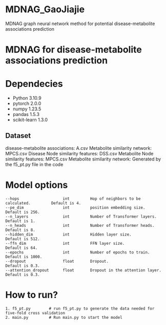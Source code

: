 # MDNAG_GaoJiajie
MDNAG graph neural network method for potential disease-metabolite associations prediction

# MDNAG for disease-metabolite associations prediction

# Dependecies
- Python 3.10.9
- pytorch 2.0.0
- numpy 1.23.5
- pandas 1.5.3
- scikit-learn 1.3.0


## Dataset
disease-metabolite associations: A.csv
Metabolite similarity network: MPCS.csv
Disease Node similarity features: DSS.csv
Metabolite Node similarity features: MPCS.csv
Metabolite similarity network: Generated by the f5_pt.py file in the code

# Model options
```
--hops                   int         Hop of neighbors to be calculated.         Default is 4.
--pe_dim                 int         position embedding size.                   Default is 256.
--n_layers               int         Number of Transformer layers.              Default is 1.
--n_heads                int         Number of Transformer heads.               Default is 8.
--hidden_dim             int         Hidden layer size.                         Default is 512.
--ffn_dim                int         FFN layer size.                            Default is 64.
--epochs                 int         Number of epochs to train.                 Default is 1000.
--dropout                float       Dropout.                                   Default is 0.3.
--attention_dropout      float       Dropout in the attention layer.            Default is 0.3.
```

# How to run?
```
1. f5_pt.py        # run f5_pt.py to generate the data needed for five-fold cross validation
2. main.py         # Run main.py to start the model
```
